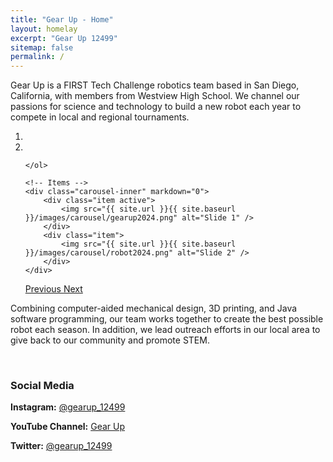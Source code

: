 ```yaml
---
title: "Gear Up - Home"
layout: homelay
excerpt: "Gear Up 12499"
sitemap: false
permalink: /
---
```


Gear Up is a FIRST Tech Challenge robotics team based in San Diego, California, with members from Westview High School. We channel our passions for science and technology to build a new robot each year to compete in local and regional tournaments. 

<div markdown="0" id="carousel" class="carousel slide" data-ride="carousel" data-interval="4000" data-pause="hover" >
    <!-- Menu -->
    <ol class="carousel-indicators">
        <li data-target="#carousel" data-slide-to="0" class="active"></li>
        <li data-target="#carousel" data-slide-to="1"></li>

    </ol>

    <!-- Items -->
    <div class="carousel-inner" markdown="0">
        <div class="item active">
            <img src="{{ site.url }}{{ site.baseurl }}/images/carousel/gearup2024.png" alt="Slide 1" />
        </div>
        <div class="item">
            <img src="{{ site.url }}{{ site.baseurl }}/images/carousel/robot2024.png" alt="Slide 2" />
        </div>
    </div>
  <a class="left carousel-control" href="#carousel" role="button" data-slide="prev">
    <span class="glyphicon glyphicon-chevron-left" aria-hidden="true"></span>
    <span class="sr-only">Previous</span>
  </a>
  <a class="right carousel-control" href="#carousel" role="button" data-slide="next">
    <span class="glyphicon glyphicon-chevron-right" aria-hidden="true"></span>
    <span class="sr-only">Next</span>
  </a>
</div>


Combining computer-aided mechanical design, 3D printing, and Java software programming, our team works together to create the best possible robot each season. In addition, we lead outreach efforts in our local area to give back to our community and promote STEM.

<br>

### Social Media

**Instagram:** [@gearup_12499](https://www.instagram.com/gearup_12499/)

**YouTube Channel:** [Gear Up](https://www.youtube.com/channel/UCO8Uq6jTFN_uF80hEzFgdQA)

**Twitter:** [@gearup_12499](https://twitter.com/gearup_12499)
